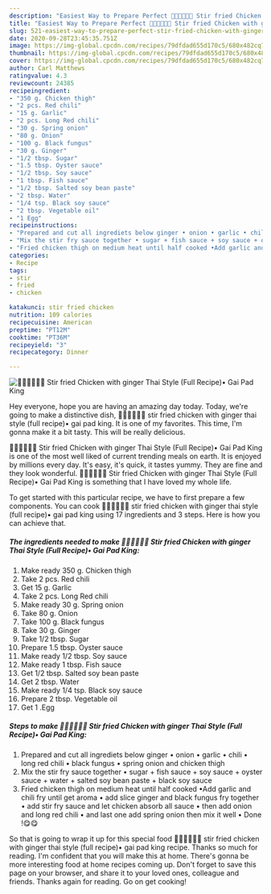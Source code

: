 ```yaml
---
description: "Easiest Way to Prepare Perfect 🧑🏽‍🍳🧑🏼‍🍳 Stir fried Chicken with ginger Thai Style (Full Recipe)• Gai Pad King"
title: "Easiest Way to Prepare Perfect 🧑🏽‍🍳🧑🏼‍🍳 Stir fried Chicken with ginger Thai Style (Full Recipe)• Gai Pad King"
slug: 521-easiest-way-to-prepare-perfect-stir-fried-chicken-with-ginger-thai-style-full-recipe-gai-pad-king
date: 2020-09-28T23:45:35.751Z
image: https://img-global.cpcdn.com/recipes/79dfdad655d170c5/680x482cq70/🧑🏽🍳🧑🏼🍳-stir-fried-chicken-with-ginger-thai-style-full-recipe•-gai-pad-king-recipe-main-photo.jpg
thumbnail: https://img-global.cpcdn.com/recipes/79dfdad655d170c5/680x482cq70/🧑🏽🍳🧑🏼🍳-stir-fried-chicken-with-ginger-thai-style-full-recipe•-gai-pad-king-recipe-main-photo.jpg
cover: https://img-global.cpcdn.com/recipes/79dfdad655d170c5/680x482cq70/🧑🏽🍳🧑🏼🍳-stir-fried-chicken-with-ginger-thai-style-full-recipe•-gai-pad-king-recipe-main-photo.jpg
author: Carl Matthews
ratingvalue: 4.3
reviewcount: 24385
recipeingredient:
- "350 g. Chicken thigh"
- "2 pcs. Red chili"
- "15 g. Garlic"
- "2 pcs. Long Red chili"
- "30 g. Spring onion"
- "80 g. Onion"
- "100 g. Black fungus"
- "30 g. Ginger"
- "1/2 tbsp. Sugar"
- "1.5 tbsp. Oyster sauce"
- "1/2 tbsp. Soy sauce"
- "1 tbsp. Fish sauce"
- "1/2 tbsp. Salted soy bean paste"
- "2 tbsp. Water"
- "1/4 tsp. Black soy sauce"
- "2 tbsp. Vegetable oil"
- "1 Egg"
recipeinstructions:
- "Prepared and cut all ingrediets below ginger • onion • garlic • chili • long red chili • black fungus • spring onion and chicken thigh"
- "Mix the stir fry sauce together • sugar + fish sauce + soy sauce + oyster sauce + water + salted soy bean paste + black soy sauce"
- "Fried chicken thigh on medium heat until half cooked •Add garlic and chili fry until get aroma • add slice ginger and black fungus fry together • add stir fry sauce and let chicken absorb all sauce • then add onion and long red chili • and last one add spring onion then mix it well • Done !😋😋"
categories:
- Recipe
tags:
- stir
- fried
- chicken

katakunci: stir fried chicken 
nutrition: 109 calories
recipecuisine: American
preptime: "PT12M"
cooktime: "PT36M"
recipeyield: "3"
recipecategory: Dinner

---
```



![🧑🏽‍🍳🧑🏼‍🍳 Stir fried Chicken with ginger Thai Style (Full Recipe)• Gai Pad King](https://img-global.cpcdn.com/recipes/79dfdad655d170c5/680x482cq70/🧑🏽🍳🧑🏼🍳-stir-fried-chicken-with-ginger-thai-style-full-recipe•-gai-pad-king-recipe-main-photo.jpg)

Hey everyone, hope you are having an amazing day today. Today, we're going to make a distinctive dish, 🧑🏽‍🍳🧑🏼‍🍳 stir fried chicken with ginger thai style (full recipe)• gai pad king. It is one of my favorites. This time, I'm gonna make it a bit tasty. This will be really delicious.



🧑🏽‍🍳🧑🏼‍🍳 Stir fried Chicken with ginger Thai Style (Full Recipe)• Gai Pad King is one of the most well liked of current trending meals on earth. It is enjoyed by millions every day. It's easy, it's quick, it tastes yummy. They are fine and they look wonderful. 🧑🏽‍🍳🧑🏼‍🍳 Stir fried Chicken with ginger Thai Style (Full Recipe)• Gai Pad King is something that I have loved my whole life.


To get started with this particular recipe, we have to first prepare a few components. You can cook 🧑🏽‍🍳🧑🏼‍🍳 stir fried chicken with ginger thai style (full recipe)• gai pad king using 17 ingredients and 3 steps. Here is how you can achieve that.

<!--inarticleads1-->

##### The ingredients needed to make 🧑🏽‍🍳🧑🏼‍🍳 Stir fried Chicken with ginger Thai Style (Full Recipe)• Gai Pad King:

1. Make ready 350 g. Chicken thigh
1. Take 2 pcs. Red chili
1. Get 15 g. Garlic
1. Take 2 pcs. Long Red chili
1. Make ready 30 g. Spring onion
1. Take 80 g. Onion
1. Take 100 g. Black fungus
1. Take 30 g. Ginger
1. Take 1/2 tbsp. Sugar
1. Prepare 1.5 tbsp. Oyster sauce
1. Make ready 1/2 tbsp. Soy sauce
1. Make ready 1 tbsp. Fish sauce
1. Get 1/2 tbsp. Salted soy bean paste
1. Get 2 tbsp. Water
1. Make ready 1/4 tsp. Black soy sauce
1. Prepare 2 tbsp. Vegetable oil
1. Get 1 .Egg




<!--inarticleads2-->

##### Steps to make 🧑🏽‍🍳🧑🏼‍🍳 Stir fried Chicken with ginger Thai Style (Full Recipe)• Gai Pad King:

1. Prepared and cut all ingrediets below ginger • onion • garlic • chili • long red chili • black fungus • spring onion and chicken thigh
1. Mix the stir fry sauce together • sugar + fish sauce + soy sauce + oyster sauce + water + salted soy bean paste + black soy sauce
1. Fried chicken thigh on medium heat until half cooked •Add garlic and chili fry until get aroma • add slice ginger and black fungus fry together • add stir fry sauce and let chicken absorb all sauce • then add onion and long red chili • and last one add spring onion then mix it well • Done !😋😋




So that is going to wrap it up for this special food 🧑🏽‍🍳🧑🏼‍🍳 stir fried chicken with ginger thai style (full recipe)• gai pad king recipe. Thanks so much for reading. I'm confident that you will make this at home. There's gonna be more interesting food at home recipes coming up. Don't forget to save this page on your browser, and share it to your loved ones, colleague and friends. Thanks again for reading. Go on get cooking!
